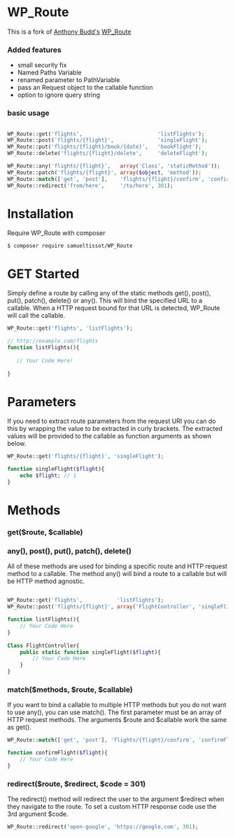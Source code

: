 WP_Route
====

This is a fork of [Anthony Budd's](https://github.com/anthonybudd) [WP_Route](https://github.com/anthonybudd/WP_Route)

### Added features 
- small security fix
- Named Paths Variable
- renamed parameter to PathVariable
- pass an Request object to the callable function
- option to ignore query string


### basic usage
```php

WP_Route::get('flights',                        'listFlights');
WP_Route::post('flights/{flight}',              'singleFlight');
WP_Route::put('flights/{flight}/book/{date}',   'bookFlight');
WP_Route::delete('flights/{flight}/delete',     'deleteFlight');

WP_Route::any('flights/{flight}',   array('Class', 'staticMethod'));
WP_Route::patch('flights/{flight}', array($object, 'method'));
WP_Route::match(['get', 'post'],    'flights/{flight}/confirm', 'confirmFlight');
WP_Route::redirect('from/here',     '/to/here', 301);


```

# Installation

Require WP_Route with composer

```
$ composer require samueltissot/WP_Route
```


# GET Started
Simply define a route by calling any of the static methods get(), post(), put(), patch(), delete() or any(). This will bind the specified URL to a callable. When a HTTP request bound for that URL is detected, WP_Route will call the callable. 

```php
WP_Route::get('flights', 'listFlights');

// http://example.com/flights
function listFlights(){
  
   // Your Code Here!  
  
}
```

# Parameters
If you need to extract route parameters from the request URI you can do this by wrapping the value to be extracted in curly brackets. The extracted values will be provided to the callable as function arguments as shown below.
```php
WP_Route::get('flights/{flight}', 'singleFlight');

function singleFlight($flight){
    echo $flight; // 1
}
```

# Methods
### get($route, $callable)
### any(), post(), put(), patch(), delete()
All of these methods are used for binding a specific route and HTTP request method to a callable. The method any() will bind a route to a callable but will be HTTP method agnostic.
```php

WP_Route::get('flights',           'listFlights');
WP_Route::post('flights/{flight}', array('FlightController', 'singleFlight'));

function listFlights(){
	// Your Code Here
}
  
Class FlightController{
	public static function singleFlight($flight){
		// Your Code Here
	}
}
```

### match($methods, $route, $callable)
If you want to bind a callable to multiple HTTP methods but you do not want to use any(), you can use match(). The first parameter must be an array of HTTP request methods. The arguments $route and $callable work the same as get().
```php
WP_Route::match(['get', 'post'], 'flights/{flight}/confirm', 'confirmFlight');

function confirmFlight($flight){
	// Your Code Here
}
```

### redirect($route, $redirect, $code = 301)
The redirect() method will redirect the user to the argument $redirect when they navigate to the route. To set a custom HTTP response code use the 3rd argument $code.
```php
WP_Route::redirect('open-google', 'https://google.com', 301);
```


